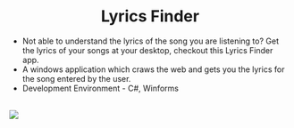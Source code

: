 <h1 align="center">Lyrics Finder</h1>
<p>
  <ul>
    <li>Not able to understand the lyrics of the song you are listening to? Get the lyrics of your songs at your desktop, checkout this Lyrics Finder app.</li>
    <li>A windows application which craws the web and gets you the lyrics for the song entered by the user.</li>
    <li>Development Environment - C#, Winforms</li>
  </ul>
</p>
<br>
<img src="http://nihallodhi.in/Photos/lyrics-1.jpg"/>
